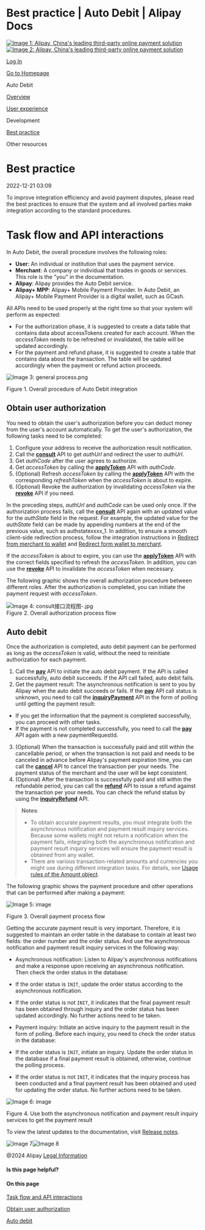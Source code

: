 Best practice | Auto Debit | Alipay Docs
===============
                        

[![Image 1: Alipay, China's leading third-party online payment solution](https://ac.alipay.com/storage/2024/3/26/d66c43c0-440d-4c97-9976-f2028a2c8c5e.svg)![Image 2: Alipay, China's leading third-party online payment solution](https://ac.alipay.com/storage/2024/3/26/a48bd336-aea0-4f16-bf83-616eacbb4434.svg)](/docs/)

[Log In](https://global.alipay.com/ilogin/account_login.htm?goto=https%3A%2F%2Fglobal.alipay.com%2Fdocs%2Fac%2Fautodebitpay%2Fbest_practice)

[Go to Homepage](../../)

Auto Debit

[Overview](/docs/ac/autodebitpay/overview)

[User experience](/docs/ac/autodebitpay/user_ex)

Development

[Best practice](/docs/ac/autodebitpay/best_practice)

Other resources

Best practice
=============

2022-12-21 03:09

To improve integration efficiency and avoid payment disputes, please read the best practices to ensure that the system and all involved parties make integration according to the standard procedures.

Task flow and API interactions
==============================

In Auto Debit, the overall procedure involves the following roles:

*   **User**: An individual or institution that uses the payment service.
*   **Merchant**: A company or individual that trades in goods or services. This role is the "you" in the documentation.
*   **Alipay**: Alipay provides the Auto Debit service.
*   **Alipay+ MPP**: Alipay+ Mobile Payment Provider. In Auto Debit, an Alipay+ Mobile Payment Provider is a digital wallet, such as GCash.

All APIs need to be used properly at the right time so that your system will perform as expected:

*   For the authorization phase, it is suggested to create a data table that contains data about accessTokens created for each account. When the _accessToken_ needs to be refreshed or invalidated, the table will be updated accordingly.
*   For the payment and refund phase, it is suggested to create a table that contains data about the transaction. The table will be updated accordingly when the payment or refund action proceeds.

![Image 3: general process.png](https://yuque.antfin.com/images/lark/0/2021/png/134374/1615355994217-3473d47e-20f6-42b7-bee1-f50fde3d040f.png)

Figure 1. Overall procedure of Auto Debit integration

Obtain user authorization
-------------------------

You need to obtain the user's authorization before you can deduct money from the user's account automatically. To get the user's authorization, the following tasks need to be completed:

1.  Configure your address to receive the authorization result notification.
2.  Call the [**consult**](https://global.alipay.com/docs/ac/ams/authconsult) API to get _authUrl_ and redirect the user to _authUrl_.
3.  Get _authCode_ after the user agrees to authorize.
4.  Get _accessToken_ by calling the [**applyToken**](https://global.alipay.com/docs/ac/ams/accesstokenapp) API with _authCode_.
5.  (Optional) Refresh _accessToken_ by calling the [**applyToken**](https://global.alipay.com/docs/ac/ams/accesstokenapp) API with the corresponding _refreshToken_ when the _accessToken_ is about to expire.
6.  (Optional) Revoke the authorization by invalidating _accessToken_ via the [**revoke**](https://global.alipay.com/docs/ac/ams/authrevocation) API if you need.

In the preceding steps, _authUrl_ and _authCode_ can be used only once. If the authorization process fails, call the [**consult**](https://global.alipay.com/docs/ac/ams/authconsult) API again with an updated value for the _authState_ field in the request. For example, the updated value for the _authState_ field can be made by appending numbers at the end of the previous value, such as authstatexxxx\_1. In addition, to ensure a smooth client-side redirection process, follow the integration instructions in [Redirect from merchant to wallet](https://global.alipay.com/docs/ac/43trgzdfg/56xgzfer) and [Redirect form wallet to merchant](https://global.alipay.com/docs/ac/autodebitpay/redirect_wallet-merchant).

If the _accessToken_ is about to expire, you can use the [**applyToken**](https://global.alipay.com/docs/ac/ams/accesstokenapp) API with the correct fields specified to refresh the _accessToken_. In addition, you can use the [**revoke**](https://global.alipay.com/docs/ac/ams/authrevocation) API to invalidate the _accessToken_ when necessary.

The following graphic shows the overall authorization procedure between different roles. After the authorization is completed, you can initiate the payment request with _accessToken_.

![Image 4: consult接口流程图-.jpg](https://cdn.nlark.com/yuque/0/2022/jpeg/12884741/1643008492038-b603d272-56b2-464f-bd61-bd3cd3efed41.jpeg)  
Figure 2. Overall authorization process flow

Auto debit
----------

Once the authorization is completed, auto debit payment can be performed as long as the _accessToken_ is valid, without the need to reinitiate authorization for each payment.

1.  Call the [**pay**](https://global.alipay.com/docs/ac/ams/payment_agreement) API to initiate the auto debit payment. If the API is called successfully, auto debit succeeds. If the API call failed, auto debit fails.
2.  Get the payment result: The asynchronous notification is sent to you by Alipay when the auto debit succeeds or fails. If the [**pay**](https://global.alipay.com/docs/ac/ams/payment_agreement) API call status is unknown, you need to call the [**inquiryPayment**](https://global.alipay.com/docs/ac/ams/paymentri_online) API in the form of polling until getting the payment result:

*   If you get the information that the payment is completed successfully, you can proceed with other tasks.
*   If the payment is not completed successfully, you need to call the [**pay**](https://global.alipay.com/docs/ac/ams/payment_agreement) API again with a new paymentRequestId.

3.  (Optional) When the transaction is successfully paid and still within the cancellable period, or when the transaction is not paid and needs to be canceled in advance before Alipay's payment expiration time, you can call the [**cancel**](https://global.alipay.com/docs/ac/ams/paymentc_online) API to cancel the transaction per your needs. The payment status of the merchant and the user will be kept consistent.
4.  (Optional) After the transaction is successfully paid and still within the refundable period, you can call the [**refund**](https://global.alipay.com/docs/ac/ams/refund_online) API to issue a refund against the transaction per your needs. You can check the refund status by using the [**inquiryRefund**](https://global.alipay.com/docs/ac/ams/ir_online) API.

> **Notes**:
> 
> *   To obtain accurate payment results, you must integrate both the asynchronous notification and payment result inquiry services. Because some wallets might not return a notification when the payment fails, integrating both the asynchronous notification and payment result inquiry services will ensure the payment result is obtained from any wallet.
> *   There are various transaction-related amounts and currencies you might use during different integration tasks. For details, see [Usage rules of the Amount object](https://global.alipay.com/docs/ac/ref/cc).

The following graphic shows the payment procedure and other operations that can be performed after making a payment:

![Image 5: image](https://yuque.antfin.com/images/lark/0/2021/jpeg/134374/1640253345485-40ba8594-991e-4940-9f6c-af6124131027.jpeg)

Figure 3. Overall payment process flow

Getting the accurate payment result is very important. Therefore, it is suggested to maintain an order table in the database to contain at least two fields: the order number and the order status. And use the asynchronous notification and payment result inquiry services in the following way:

*   Asynchronous notification: Listen to Alipay's asynchronous notifications and make a response upon receiving an asynchronous notification. Then check the order status in the database:

*   If the order status is `INIT`, update the order status according to the asynchronous notification.
*   If the order status is not `INIT`, it indicates that the final payment result has been obtained through inquiry and the order status has been updated accordingly. No further actions need to be taken.

*   Payment inquiry: Initiate an active inquiry to the payment result in the form of polling. Before each inquiry, you need to check the order status in the database:

*   If the order status is `INIT`, initiate an inquiry. Update the order status in the database if a final payment result is obtained, otherwise, continue the polling process.
*   If the order status is not `INIT`, it indicates that the inquiry process has been conducted and a final payment result has been obtained and used for updating the order status. No further actions need to be taken.

![Image 6: image](https://cdn.nlark.com/yuque/0/2021/png/561635/1619061903693-545f78ce-8cd7-4a54-8a83-763289bf7bbf.png)

Figure 4. Use both the asynchronous notification and payment result inquiry services to get the payment result

To view the latest updates to the documentation, visit [Release notes](https://global.alipay.com/docs/releasenotes).

![Image 7](https://ac.alipay.com/storage/2021/5/20/19b2c126-9442-4f16-8f20-e539b1db482a.png)![Image 8](https://ac.alipay.com/storage/2021/5/20/e9f3f154-dbf0-455f-89f0-b3d4e0c14481.png)

@2024 Alipay [Legal Information](https://global.alipay.com/docs/ac/platform/membership)

#### Is this page helpful?

#### On this page

[Task flow and API interactions](#bqnLy "Task flow and API interactions")

[Obtain user authorization](#Dch0r "Obtain user authorization")

[Auto debit](#PBv2v "Auto debit")